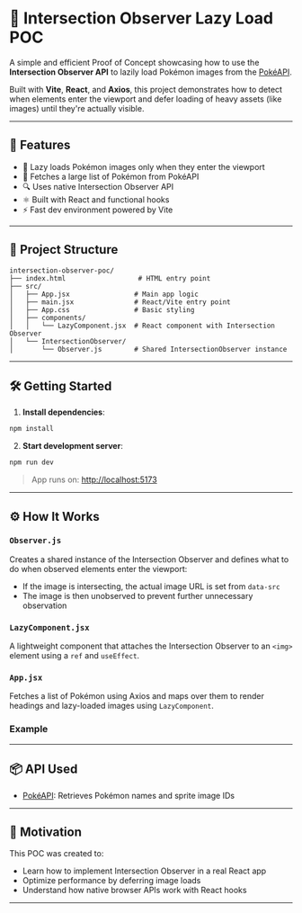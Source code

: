 # 👀 Intersection Observer Lazy Load POC

A simple and efficient Proof of Concept showcasing how to use the **Intersection Observer API** to lazily load Pokémon images from the [PokéAPI](https://pokeapi.co/).

Built with **Vite**, **React**, and **Axios**, this project demonstrates how to detect when elements enter the viewport and defer loading of heavy assets (like images) until they're actually visible.

---

## 🚀 Features

- 🐢 Lazy loads Pokémon images only when they enter the viewport
- 📡 Fetches a large list of Pokémon from PokéAPI
- 🔍 Uses native Intersection Observer API
- ⚛️ Built with React and functional hooks
- ⚡️ Fast dev environment powered by Vite

---

## 📁 Project Structure

```
intersection-observer-poc/
├── index.html                  # HTML entry point
├── src/
│   ├── App.jsx                # Main app logic
│   ├── main.jsx               # React/Vite entry point
│   ├── App.css                # Basic styling
│   ├── components/
│   │   └── LazyComponent.jsx  # React component with Intersection Observer
│   └── IntersectionObserver/
│       └── Observer.js        # Shared IntersectionObserver instance
```

---

## 🛠️ Getting Started

1. **Install dependencies**:

```bash
npm install
```

2. **Start development server**:

```bash
npm run dev
```

> App runs on: [http://localhost:5173](http://localhost:5173)

---

## ⚙️ How It Works

### `Observer.js`

Creates a shared instance of the Intersection Observer and defines what to do when observed elements enter the viewport:

- If the image is intersecting, the actual image URL is set from `data-src`
- The image is then unobserved to prevent further unnecessary observation

### `LazyComponent.jsx`

A lightweight component that attaches the Intersection Observer to an `<img>` element using a `ref` and `useEffect`.

### `App.jsx`

Fetches a list of Pokémon using Axios and maps over them to render headings and lazy-loaded images using `LazyComponent`.

### Example

---

## 📦 API Used

- [PokéAPI](https://pokeapi.co/): Retrieves Pokémon names and sprite image IDs

---

## 🧠 Motivation

This POC was created to:

- Learn how to implement Intersection Observer in a real React app
- Optimize performance by deferring image loads
- Understand how native browser APIs work with React hooks

---
